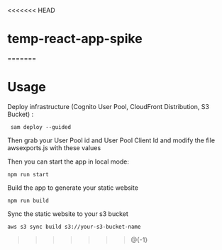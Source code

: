 <<<<<<< HEAD
# temp-react-app-spike
=======
# Usage

Deploy infrastructure (Cognito User Pool, CloudFront Distribution, S3 Bucket) :

``` sam deploy --guided```

Then grab your User Pool id and User Pool Client Id and modify the file awsexports.js with these values

Then you can start the app in local mode:

```npm run start```

Build the app to generate your static website

```npm run build```

Sync the static website to your s3 bucket

```aws s3 sync build s3://your-s3-bucket-name```
>>>>>>> @{-1}
